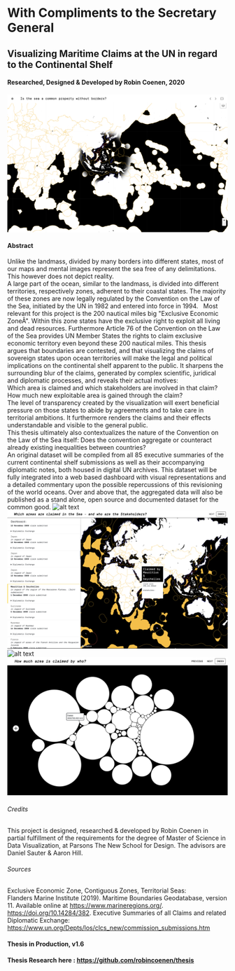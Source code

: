 # With Compliments to the Secretary General
## Visualizing Maritime Claims at the UN in regard to the Continental Shelf
#### Researched, Designed & Developed by Robin Coenen, 2020
![alt text](preview.png "Thesis preview image")

#### Abstract
Unlike the landmass, divided by many borders into different states, most of our maps and mental images represent the sea free of any delimitations.
This however does not depict reality.  
A large part of the ocean, similar to the landmass, is divided into different territories, respectively zones, adherent to their coastal states. The majority of these zones are now legally regulated by the Convention on the Law of the Sea, initiated by the UN in 1982 and entered into force in 1994.   
Most relevant for this project is the 200 nautical miles big "Exclusive Economic ZoneÂ". Within this zone states have the exclusive right to exploit all living and dead resources. Furthermore Article 76 of the Convention on the Law of the Sea provides UN Member States the rights to claim exclusive economic territory even beyond these 200 nautical miles.
This thesis argues that boundaries are contested, and that visualizing the claims of sovereign states upon ocean territories will make the legal and political implications on the continental shelf apparent to the public. It sharpens the surrounding blur of the claims, generated by complex scientific, juridical and diplomatic processes, and reveals their actual motives:  
Which area is claimed and which stakeholders are involved in that claim? How much new exploitable area is gained through the claim?  
The level of transparency created by the visualization will exert beneficial pressure on those states to abide by agreements and to take care in territorial ambitions. It furthermore renders the claims and their effects understandable and visible to the general public.  
This thesis ultimately also contextualizes the nature of the Convention on the Law of the Sea itself: Does the convention aggregate or counteract already existing inequalities between countries?  
An original dataset will be compiled from all 85 executive summaries of the current continental shelf submissions as well as their accompanying diplomatic notes, both housed in digital UN archives. This dataset will be fully integrated into a web based dashboard with visual representations and a detailed commentary upon the possible repercussions of this revisioning of the world oceans. Over and above that, the aggregated data will also be published as a stand alone, open source and documented dataset for the common good.
![alt text](1.png "Landing Page")
![alt text](2.png "Dashboard Tool")
![alt text](3.png "Convention on the Law of the Sea")
![alt text](4.png "Area Comparism")





###### Credits
This project is designed, researched & developed by Robin Coenen in partial fulfillment of the requirements for the degree of Master of Science in Data Visualization, at Parsons The New School for Design. The advisors are Daniel Sauter & Aaron Hill.

###### Sources
Exclusive Economic Zone, Contiguous Zones, Territorial Seas:  
Flanders Marine Institute (2019). Maritime Boundaries Geodatabase, version 11. Available online at https://www.marineregions.org/. https://doi.org/10.14284/382.
Executive Summaries of all Claims and related Diplomatic Exchange:    
https://www.un.org/Depts/los/clcs_new/commission_submissions.htm


#### Thesis in Production, v1.6
#### Thesis Research here : https://github.com/robincoenen/thesis